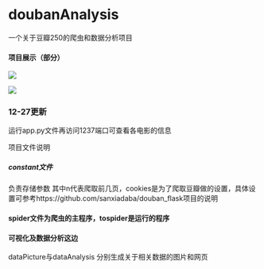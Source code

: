 # doubanAnalysis
一个关于豆瓣250的爬虫和数据分析项目

#### 项目展示（部分）

![](D:\Code\Github\doubanAnalysis\README.assets\1.png)

![](D:\Code\Github\doubanAnalysis\README.assets\2.png)

### 12-27更新
运行app.py文件再访问1237端口可查看各电影的信息

项目文件说明

##### constant文件

负责存储参数 其中n代表爬取前几页，cookies是为了爬取豆瓣做的设置，具体设置可参考https://github.com/sanxiadaba/douban_flask项目的说明

#### spider文件为爬虫的主程序，tospider是运行的程序

#### 可视化及数据分析这边

dataPicture与dataAnalysis 分别生成关于相关数据的图片和网页

